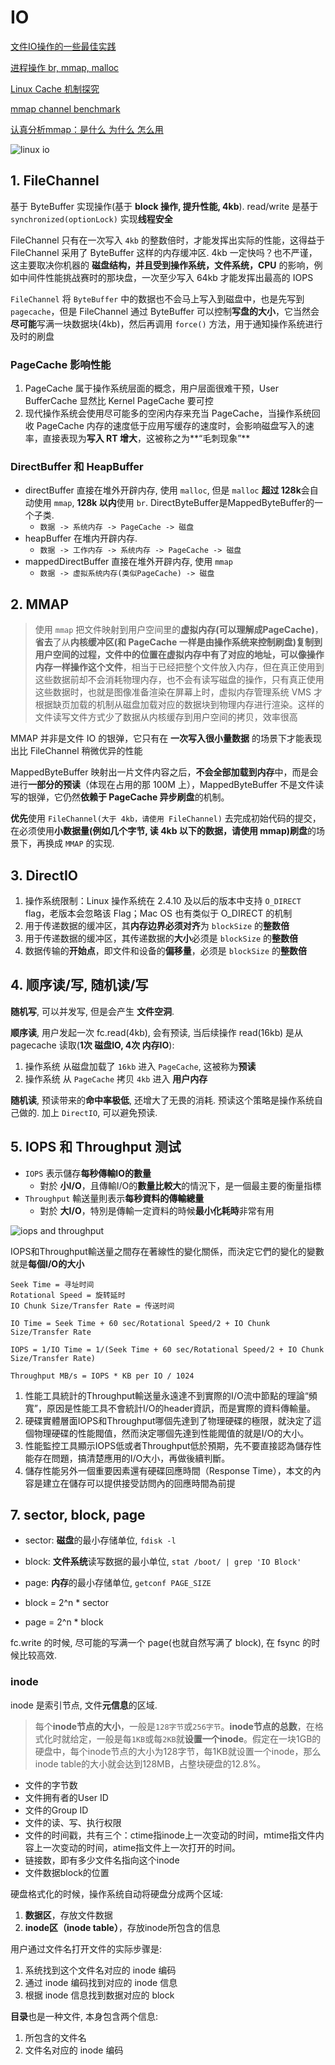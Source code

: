 # IO

[文件IO操作的一些最佳实践](https://www.cnkirito.moe/file-io-best-practise/)

[进程操作 br, mmap, malloc](http://abcdxyzk.github.io/blog/2015/08/05/kernel-mm-malloc/)

[Linux Cache 机制探究](http://abcdxyzk.github.io/blog/2015/09/18/kernel-mm-cache-base/)

[mmap channel benchmark](https://segmentfault.com/a/1190000019154820)

[认真分析mmap：是什么 为什么 怎么用](https://www.cnblogs.com/huxiao-tee/p/4660352.html)

![linux io](./imgs/linux-io.png)

## 1. FileChannel

基于 ByteBuffer 实现操作(基于 **block 操作, 提升性能, 4kb**). read/write 是基于 `synchronized(optionLock)` 实现**线程安全**

FileChannel 只有在一次写入 `4kb` 的整数倍时，才能发挥出实际的性能，这得益于 FileChannel 采用了 ByteBuffer 这样的内存缓冲区. 4kb 一定快吗？也不严谨，这主要取决你机器的 **磁盘结构，并且受到操作系统，文件系统，CPU** 的影响，例如中间件性能挑战赛时的那块盘，一次至少写入 64kb 才能发挥出最高的 IOPS

`FileChannel` 将 `ByteBuffer` 中的数据也不会马上写入到磁盘中，也是先写到`pagecache`，但是 FileChannel 通过 ByteBuffer 可以控制**写盘的大小**，它当然会**尽可能**写满一块数据块(4kb)，然后再调用 `force()` 方法，用于通知操作系统进行及时的刷盘

### PageCache 影响性能

1. PageCache 属于操作系统层面的概念，用户层面很难干预，User BufferCache 显然比 Kernel PageCache 要可控
2. 现代操作系统会使用尽可能多的空闲内存来充当 PageCache，当操作系统回收 PageCache 内存的速度低于应用写缓存的速度时，会影响磁盘写入的速率，直接表现为**写入 RT 增大**，这被称之为**“毛刺现象”**

### DirectBuffer 和 HeapBuffer

- directBuffer 直接在堆外开辟内存, 使用 `malloc`, 但是 `malloc` **超过 128k**会自动使用 `mmap`, **128k 以内**使用 `br`. DirectByteBuffer是MappedByteBuffer的一个子类.
  - `数据 -> 系统内存 -> PageCache -> 磁盘`
- heapBuffer 在堆内开辟内存.
  - `数据 -> 工作内存 -> 系统内存 -> PageCache -> 磁盘`
- mappedDirectBuffer 直接在堆外开辟内存, 使用 `mmap`
  - `数据 -> 虚拟系统内存(类似PageCache) -> 磁盘`

## 2. MMAP

> 使用 `mmap` 把文件映射到用户空间里的**虚拟内存(可以理解成PageCache)**，**省去**了从**内核缓冲区(和 PageCache 一样是由操作系统来控制刷盘)**复制到用户空间的过程，文件中的位置在虚拟内存中有了对应的地址，可以像**操作内存一样操作这个文件**，相当于已经把整个文件放入内存，但在真正使用到这些数据前却不会消耗物理内存，也不会有读写磁盘的操作，只有真正使用这些数据时，也就是图像准备渲染在屏幕上时，虚拟内存管理系统 VMS 才根据缺页加载的机制从磁盘加载对应的数据块到物理内存进行渲染。这样的文件读写文件方式少了数据从内核缓存到用户空间的拷贝，效率很高

MMAP 并非是文件 IO 的银弹，它只有在 **一次写入很小量数据** 的场景下才能表现出比 FileChannel 稍微优异的性能

MappedByteBuffer 映射出一片文件内容之后，**不会全部加载到内存**中，而是会进行**一部分的预读**（体现在占用的那 100M 上），MappedByteBuffer 不是文件读写的银弹，它仍然**依赖于 PageCache 异步刷盘**的机制。

**优先**使用 `FileChannel(大于 4kb，请使用 FileChannel)` 去完成初始代码的提交，在必须使用**小数据量(例如几个字节, 读 4kb 以下的数据，请使用 mmap)刷盘**的场景下，再换成 `MMAP` 的实现.

## 3. DirectIO

1. 操作系统限制：Linux 操作系统在 2.4.10 及以后的版本中支持 `O_DIRECT` flag，老版本会忽略该 Flag；Mac OS 也有类似于 O_DIRECT 的机制
2. 用于传递数据的缓冲区，其**内存边界必须对齐**为 `blockSize` 的**整数倍**
3. 用于传递数据的缓冲区，其传递数据的**大小**必须是 `blockSize` 的**整数倍**
4. 数据传输的**开始点**，即文件和设备的**偏移量**，必须是 `blockSize` 的**整数倍**

## 4. 顺序读/写, 随机读/写

**随机写**, 可以并发写, 但是会产生 **文件空洞**.

**顺序读**, 用户发起一次 fc.read(4kb), 会有预读, 当后续操作 read(16kb) 是从 pagecache 读取(**1次 磁盘IO, 4次 内存IO**):

1. 操作系统 从磁盘加载了 `16kb` 进入 `PageCache`, 这被称为**预读**
2. 操作系统 从 `PageCache` 拷贝 `4kb` 进入 **用户内存**

**随机读**, 预读带来的**命中率极低**, 还增大了无畏的消耗. 预读这个策略是操作系统自己做的. 加上 `DirectIO`, 可以避免预读.

## 5. IOPS 和 Throughput 测试

- `IOPS` 表示儲存**每秒傳輸IO的數量**
  - 對於 **小I/O**，且傳輸I/O的**數量比較大**的情況下，是一個最主要的衡量指標
- `Throughput` 輸送量則表示**每秒資料的傳輸總量**
  - 對於 **大I/O**，特別是傳輸一定資料的時候**最小化耗時**非常有用

![iops and throughput](./imgs/IOPS.png)

IOPS和Throughput輸送量之間存在著線性的變化關係，而決定它們的變化的變數就是**每個I/O的大小**

``` text
Seek Time = 寻址时间
Rotational Speed = 旋转延时
IO Chunk Size/Transfer Rate = 传送时间

IO Time = Seek Time + 60 sec/Rotational Speed/2 + IO Chunk Size/Transfer Rate

IOPS = 1/IO Time = 1/(Seek Time + 60 sec/Rotational Speed/2 + IO Chunk Size/Transfer Rate)

Throughput MB/s = IOPS * KB per IO / 1024
```

1. 性能工具統計的Throughput輸送量永遠達不到實際的I/O流中節點的理論“頻寬”，原因是性能工具不會統計I/O的header資訊，而是實際的資料傳輸量。
2. 硬碟實體層面IOPS和Throughput哪個先達到了物理硬碟的極限，就決定了這個物理硬碟的性能閥值，然而決定哪個先達到性能閥值的就是I/O的大小。
3. 性能監控工具顯示IOPS低或者Throughput低於預期，先不要直接認為儲存性能存在問題，搞清楚應用的I/O大小，再做後續判斷。
4. 儲存性能另外一個重要因素還有硬碟回應時間（Response Time），本文的內容是建立在儲存可以提供接受訪問內的回應時間為前提

## 7. sector, block, page

- sector: **磁盘**的最小存储单位, `fdisk -l`
- block: **文件系统**读写数据的最小单位, `stat /boot/ | grep 'IO Block'`
- page: **内存**的最小存储单位, `getconf PAGE_SIZE`

- block = 2^n * sector
- page = 2^n * block

fc.write 的时候, 尽可能的写满一个 page(也就自然写满了 block), 在 fsync 的时候比较高效.

### inode

inode 是索引节点, 文件**元信息**的区域.

> 每个**inode节点的大小**，一般是`128字节`或`256字节`。**inode节点的总数**，在格式化时就给定，一般是每`1KB`或每`2KB`就**设置一个inode**。假定在一块1GB的硬盘中，每个inode节点的大小为128字节，每1KB就设置一个inode，那么inode table的大小就会达到128MB，占整块硬盘的12.8%。

- 文件的字节数
- 文件拥有者的User ID
- 文件的Group ID
- 文件的读、写、执行权限
- 文件的时间戳，共有三个：ctime指inode上一次变动的时间，mtime指文件内容上一次变动的时间，atime指文件上一次打开的时间。
- 链接数，即有多少文件名指向这个inode
- 文件数据block的位置

硬盘格式化的时候，操作系统自动将硬盘分成两个区域:

1. **数据区**，存放文件数据
2. **inode区（inode table）**，存放inode所包含的信息

用户通过文件名打开文件的实际步骤是:

1. 系统找到这个文件名对应的 inode 编码
2. 通过 inode 编码找到对应的 inode 信息
3. 根据 inode 信息找到数据对应的 block

**目录**也是一种文件, 本身包含两个信息:

1. 所包含的文件名
2. 文件名对应的 inode 编码
